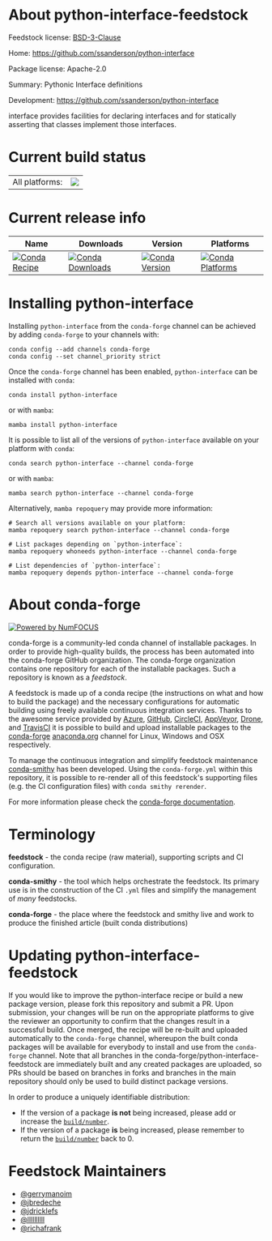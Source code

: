 About python-interface-feedstock
================================

Feedstock license: [BSD-3-Clause](https://github.com/conda-forge/python-interface-feedstock/blob/main/LICENSE.txt)

Home: https://github.com/ssanderson/python-interface

Package license: Apache-2.0

Summary: Pythonic Interface definitions

Development: https://github.com/ssanderson/python-interface

interface provides facilities for declaring interfaces and for statically asserting that classes implement those interfaces.


Current build status
====================


<table><tr><td>All platforms:</td>
    <td>
      <a href="https://dev.azure.com/conda-forge/feedstock-builds/_build/latest?definitionId=10646&branchName=main">
        <img src="https://dev.azure.com/conda-forge/feedstock-builds/_apis/build/status/python-interface-feedstock?branchName=main">
      </a>
    </td>
  </tr>
</table>

Current release info
====================

| Name | Downloads | Version | Platforms |
| --- | --- | --- | --- |
| [![Conda Recipe](https://img.shields.io/badge/recipe-python--interface-green.svg)](https://anaconda.org/conda-forge/python-interface) | [![Conda Downloads](https://img.shields.io/conda/dn/conda-forge/python-interface.svg)](https://anaconda.org/conda-forge/python-interface) | [![Conda Version](https://img.shields.io/conda/vn/conda-forge/python-interface.svg)](https://anaconda.org/conda-forge/python-interface) | [![Conda Platforms](https://img.shields.io/conda/pn/conda-forge/python-interface.svg)](https://anaconda.org/conda-forge/python-interface) |

Installing python-interface
===========================

Installing `python-interface` from the `conda-forge` channel can be achieved by adding `conda-forge` to your channels with:

```
conda config --add channels conda-forge
conda config --set channel_priority strict
```

Once the `conda-forge` channel has been enabled, `python-interface` can be installed with `conda`:

```
conda install python-interface
```

or with `mamba`:

```
mamba install python-interface
```

It is possible to list all of the versions of `python-interface` available on your platform with `conda`:

```
conda search python-interface --channel conda-forge
```

or with `mamba`:

```
mamba search python-interface --channel conda-forge
```

Alternatively, `mamba repoquery` may provide more information:

```
# Search all versions available on your platform:
mamba repoquery search python-interface --channel conda-forge

# List packages depending on `python-interface`:
mamba repoquery whoneeds python-interface --channel conda-forge

# List dependencies of `python-interface`:
mamba repoquery depends python-interface --channel conda-forge
```


About conda-forge
=================

[![Powered by
NumFOCUS](https://img.shields.io/badge/powered%20by-NumFOCUS-orange.svg?style=flat&colorA=E1523D&colorB=007D8A)](https://numfocus.org)

conda-forge is a community-led conda channel of installable packages.
In order to provide high-quality builds, the process has been automated into the
conda-forge GitHub organization. The conda-forge organization contains one repository
for each of the installable packages. Such a repository is known as a *feedstock*.

A feedstock is made up of a conda recipe (the instructions on what and how to build
the package) and the necessary configurations for automatic building using freely
available continuous integration services. Thanks to the awesome service provided by
[Azure](https://azure.microsoft.com/en-us/services/devops/), [GitHub](https://github.com/),
[CircleCI](https://circleci.com/), [AppVeyor](https://www.appveyor.com/),
[Drone](https://cloud.drone.io/welcome), and [TravisCI](https://travis-ci.com/)
it is possible to build and upload installable packages to the
[conda-forge](https://anaconda.org/conda-forge) [anaconda.org](https://anaconda.org/)
channel for Linux, Windows and OSX respectively.

To manage the continuous integration and simplify feedstock maintenance
[conda-smithy](https://github.com/conda-forge/conda-smithy) has been developed.
Using the ``conda-forge.yml`` within this repository, it is possible to re-render all of
this feedstock's supporting files (e.g. the CI configuration files) with ``conda smithy rerender``.

For more information please check the [conda-forge documentation](https://conda-forge.org/docs/).

Terminology
===========

**feedstock** - the conda recipe (raw material), supporting scripts and CI configuration.

**conda-smithy** - the tool which helps orchestrate the feedstock.
                   Its primary use is in the construction of the CI ``.yml`` files
                   and simplify the management of *many* feedstocks.

**conda-forge** - the place where the feedstock and smithy live and work to
                  produce the finished article (built conda distributions)


Updating python-interface-feedstock
===================================

If you would like to improve the python-interface recipe or build a new
package version, please fork this repository and submit a PR. Upon submission,
your changes will be run on the appropriate platforms to give the reviewer an
opportunity to confirm that the changes result in a successful build. Once
merged, the recipe will be re-built and uploaded automatically to the
`conda-forge` channel, whereupon the built conda packages will be available for
everybody to install and use from the `conda-forge` channel.
Note that all branches in the conda-forge/python-interface-feedstock are
immediately built and any created packages are uploaded, so PRs should be based
on branches in forks and branches in the main repository should only be used to
build distinct package versions.

In order to produce a uniquely identifiable distribution:
 * If the version of a package **is not** being increased, please add or increase
   the [``build/number``](https://docs.conda.io/projects/conda-build/en/latest/resources/define-metadata.html#build-number-and-string).
 * If the version of a package **is** being increased, please remember to return
   the [``build/number``](https://docs.conda.io/projects/conda-build/en/latest/resources/define-metadata.html#build-number-and-string)
   back to 0.

Feedstock Maintainers
=====================

* [@gerrymanoim](https://github.com/gerrymanoim/)
* [@jbredeche](https://github.com/jbredeche/)
* [@jdricklefs](https://github.com/jdricklefs/)
* [@llllllllll](https://github.com/llllllllll/)
* [@richafrank](https://github.com/richafrank/)

